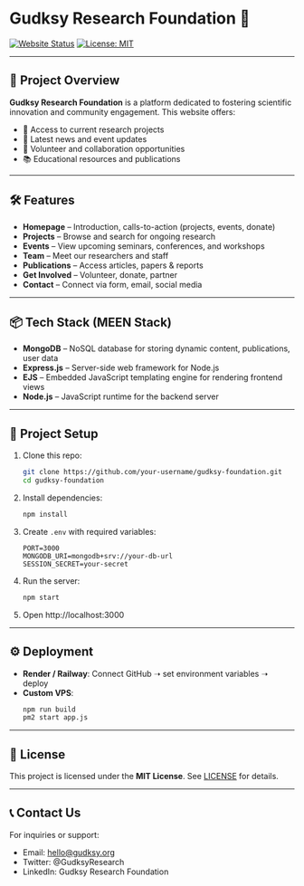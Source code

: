 
# Gudksy Research Foundation 🌟

[![Website Status](https://img.shields.io/badge/status-alpha-red)](#)
[![License: MIT](https://img.shields.io/badge/license-MIT-green.svg)](LICENSE)

---

## 🚀 Project Overview

**Gudksy Research Foundation** is a platform dedicated to fostering scientific innovation and community engagement. This website offers:

- 🧪 Access to current research projects
- 📰 Latest news and event updates
- 🤝 Volunteer and collaboration opportunities
- 📚 Educational resources and publications

---

## 🛠️ Features

- **Homepage** – Introduction, calls-to-action (projects, events, donate)
- **Projects** – Browse and search for ongoing research
- **Events** – View upcoming seminars, conferences, and workshops
- **Team** – Meet our researchers and staff
- **Publications** – Access articles, papers & reports
- **Get Involved** – Volunteer, donate, partner
- **Contact** – Connect via form, email, social media

---

## 📦 Tech Stack (MEEN Stack)

- **MongoDB** – NoSQL database for storing dynamic content, publications, user data
- **Express.js** – Server-side web framework for Node.js
- **EJS** – Embedded JavaScript templating engine for rendering frontend views
- **Node.js** – JavaScript runtime for the backend server

---

## 🧩 Project Setup

1. Clone this repo:
   ```sh
   git clone https://github.com/your-username/gudksy-foundation.git
   cd gudksy-foundation
   ```
2. Install dependencies:
   ```sh
   npm install
   ```
3. Create `.env` with required variables:
   ```env
   PORT=3000
   MONGODB_URI=mongodb+srv://your-db-url
   SESSION_SECRET=your-secret
   ```
4. Run the server:
   ```sh
   npm start
   ```
5. Open http://localhost:3000

---

## ⚙️ Deployment

- **Render / Railway**: Connect GitHub ➝ set environment variables ➝ deploy
- **Custom VPS**:
  ```sh
  npm run build
  pm2 start app.js
  ```

---

## 📄 License

This project is licensed under the **MIT License**. See [LICENSE](LICENSE) for details.

---

## 📞 Contact Us

For inquiries or support:
- Email: hello@gudksy.org
- Twitter: @GudksyResearch
- LinkedIn: Gudksy Research Foundation
